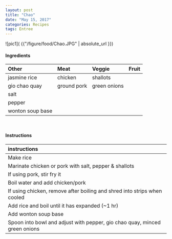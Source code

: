 ```yaml
---
layout: post
title: "Chao"
date: "May 15, 2017"
categories: Recipes
tags: Entree
---
```




![pic1]( {{"/figure/food/Chao.JPG" | absolute_url }})




#### Ingredients

<table class = "presenttab">
 <thead>
  <tr>
   <th style="text-align:left;"> Other </th>
   <th style="text-align:left;"> Meat </th>
   <th style="text-align:left;"> Veggie </th>
   <th style="text-align:left;"> Fruit </th>
  </tr>
 </thead>
<tbody>
  <tr>
   <td style="text-align:left;"> jasmine rice </td>
   <td style="text-align:left;"> chicken </td>
   <td style="text-align:left;"> shallots </td>
   <td style="text-align:left;">  </td>
  </tr>
  <tr>
   <td style="text-align:left;"> gio chao quay </td>
   <td style="text-align:left;"> ground pork </td>
   <td style="text-align:left;"> green onions </td>
   <td style="text-align:left;">  </td>
  </tr>
  <tr>
   <td style="text-align:left;"> salt </td>
   <td style="text-align:left;">  </td>
   <td style="text-align:left;">  </td>
   <td style="text-align:left;">  </td>
  </tr>
  <tr>
   <td style="text-align:left;"> pepper </td>
   <td style="text-align:left;">  </td>
   <td style="text-align:left;">  </td>
   <td style="text-align:left;">  </td>
  </tr>
  <tr>
   <td style="text-align:left;"> wonton soup base </td>
   <td style="text-align:left;">  </td>
   <td style="text-align:left;">  </td>
   <td style="text-align:left;">  </td>
  </tr>
</tbody>
</table>

<br>

#### Instructions

<table class = "presenttabnoh">
 <thead>
  <tr>
   <th style="text-align:left;"> instructions </th>
  </tr>
 </thead>
<tbody>
  <tr>
   <td style="text-align:left;"> Make rice </td>
  </tr>
  <tr>
   <td style="text-align:left;"> Marinate chicken or pork with salt, pepper &amp; shallots </td>
  </tr>
  <tr>
   <td style="text-align:left;"> If using pork, stir fry it </td>
  </tr>
  <tr>
   <td style="text-align:left;"> Boil water and add chicken/pork </td>
  </tr>
  <tr>
   <td style="text-align:left;"> If using chicken, remove after boiling and shred into strips when cooled </td>
  </tr>
  <tr>
   <td style="text-align:left;"> Add rice and boil until it has expanded (~1 hr) </td>
  </tr>
  <tr>
   <td style="text-align:left;"> Add wonton soup base </td>
  </tr>
  <tr>
   <td style="text-align:left;"> Spoon into bowl and adjust with pepper, gio chao quay, minced green onions </td>
  </tr>
</tbody>
</table>

